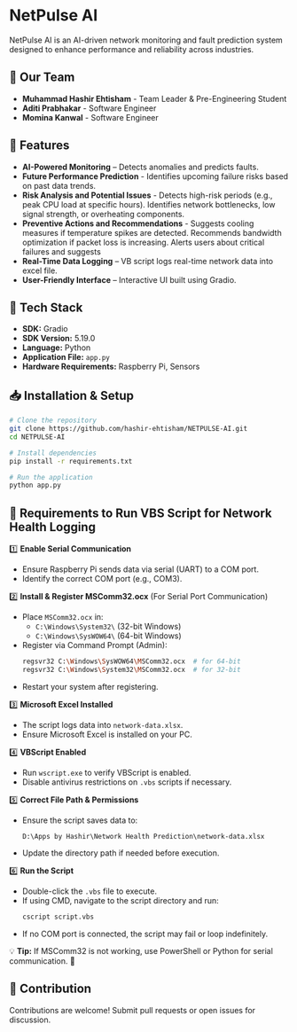 # NetPulse AI

NetPulse AI is an AI-driven network monitoring and fault prediction system designed to enhance performance and reliability across industries.

## 👥 Our Team

- **Muhammad Hashir Ehtisham** - Team Leader & Pre-Engineering Student
- **Aditi Prabhakar** - Software Engineer
- **Momina Kanwal** - Software Engineer

## 🚀 Features
- **AI-Powered Monitoring** – Detects anomalies and predicts faults.
- **Future Performance Prediction** - Identifies upcoming failure risks based on past data trends.
- **Risk Analysis and Potential Issues** - Detects high-risk periods (e.g., peak CPU load at specific hours). Identifies network bottlenecks, low signal strength, or overheating components.
- **Preventive Actions and Recommendations** - Suggests cooling measures if temperature spikes are detected. Recommends bandwidth optimization if packet loss is increasing. Alerts users about critical failures and suggests
- **Real-Time Data Logging** – VB script logs real-time network data into excel file.
- **User-Friendly Interface** – Interactive UI built using Gradio.

## 📌 Tech Stack
- **SDK:** Gradio
- **SDK Version:** 5.19.0
- **Language:** Python
- **Application File:** `app.py`
- **Hardware Requirements:** Raspberry Pi, Sensors

## 📥 Installation & Setup
```bash
# Clone the repository
git clone https://github.com/hashir-ehtisham/NETPULSE-AI.git
cd NETPULSE-AI

# Install dependencies
pip install -r requirements.txt

# Run the application
python app.py
```

## 🔧 Requirements to Run VBS Script for Network Health Logging
1️⃣ **Enable Serial Communication**
   - Ensure Raspberry Pi sends data via serial (UART) to a COM port.
   - Identify the correct COM port (e.g., COM3).

2️⃣ **Install & Register MSComm32.ocx** (For Serial Port Communication)
   - Place `MSComm32.ocx` in:
     - `C:\Windows\System32\` (32-bit Windows)
     - `C:\Windows\SysWOW64\` (64-bit Windows)
   - Register via Command Prompt (Admin):
     ```bash
     regsvr32 C:\Windows\SysWOW64\MSComm32.ocx  # for 64-bit
     regsvr32 C:\Windows\System32\MSComm32.ocx  # for 32-bit
     ```
   - Restart your system after registering.

3️⃣ **Microsoft Excel Installed**
   - The script logs data into `network-data.xlsx`.
   - Ensure Microsoft Excel is installed on your PC.

4️⃣ **VBScript Enabled**
   - Run `wscript.exe` to verify VBScript is enabled.
   - Disable antivirus restrictions on `.vbs` scripts if necessary.

5️⃣ **Correct File Path & Permissions**
   - Ensure the script saves data to:
     ```
     D:\Apps by Hashir\Network Health Prediction\network-data.xlsx
     ```
   - Update the directory path if needed before execution.

6️⃣ **Run the Script**
   - Double-click the `.vbs` file to execute.
   - If using CMD, navigate to the script directory and run:
     ```bash
     cscript script.vbs
     ```
   - If no COM port is connected, the script may fail or loop indefinitely.

💡 **Tip:** If MSComm32 is not working, use PowerShell or Python for serial communication. 🚀

## 🤝 Contribution
Contributions are welcome! Submit pull requests or open issues for discussion.
